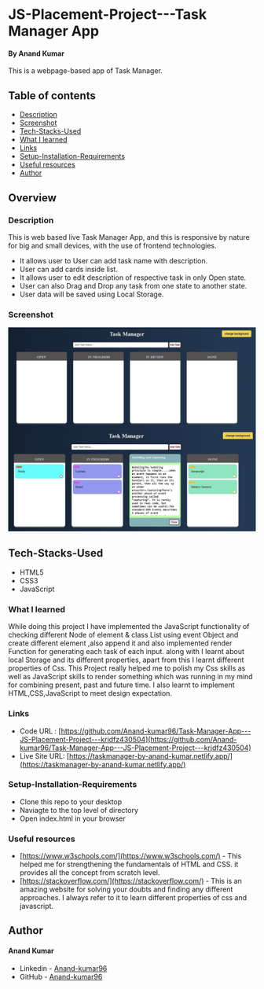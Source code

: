 # JS-Placement-Project---Task Manager App

#### By Anand Kumar
This is a webpage-based app of Task Manager. 

## Table of contents

  - [Description](#description)
  - [Screenshot](#Screenshot)
  - [Tech-Stacks-Used](#Tech-Stacks-Used)
  - [What I learned](#what-i-learned)
  - [Links](#links) 
  - [Setup-Installation-Requirements](#Setup-Installation-Requirements)
  - [Useful resources](#useful-resources)
  - [Author](#author)

## Overview

### Description

This is web based live Task Manager App, and this is responsive by nature for big and small devices, with the use of frontend technologies. 
- It allows user to User can add task name with description. 
- User can add cards inside list.
- It allows user to edit description of respective task in only Open state.
- User can also Drag and Drop any task from one state to another state.
- User data will be saved using Local Storage. 


### Screenshot

![screenshot](./images/Screenshot.jpg)

## Tech-Stacks-Used
   
- HTML5
- CSS3
- JavaScript

### What I learned

While doing this project I have implemented the JavaScript functionality of checking different Node of element & class List using event Object and create different element ,also append it and also implemented render Function  for generating each task of each input. along with I learnt about local Storage and its different properties, apart from this I learnt different properties of Css. This Project really helped me to polish my Css skills as well as JavaScript skills to render something which was running in my mind for combining present, past and future time. I also learnt to implement HTML,CSS,JavaScript to meet design expectation. 


### Links

- Code URL     : [https://github.com/Anand-kumar96/Task-Manager-App---JS-Placement-Project---krjdfz430504](https://github.com/Anand-kumar96/Task-Manager-App---JS-Placement-Project---krjdfz430504)
- Live Site URL: [https://taskmanager-by-anand-kumar.netlify.app/](https://taskmanager-by-anand-kumar.netlify.app/)

### Setup-Installation-Requirements
-  Clone this repo to your desktop
-  Naviagte to the top level of directory
-  Open index.html in your browser

### Useful resources

- [https://www.w3schools.com/](https://www.w3schools.com/) - This helped me for strengthening the fundamentals of HTML and CSS. it provides all the concept from scratch      level.
- [https://stackoverflow.com/](https://stackoverflow.com/) - This is an amazing website for solving your doubts and finding any different approaches. I always refer to it to learn different properties of css and javascript.

## Author
#### Anand Kumar
- Linkedin - [Anand-kumar96](https://www.linkedin.com/in/anand-kumar96/)
- GitHub -   [Anand-kumar96](https://github.com/Anand-kumar96)

